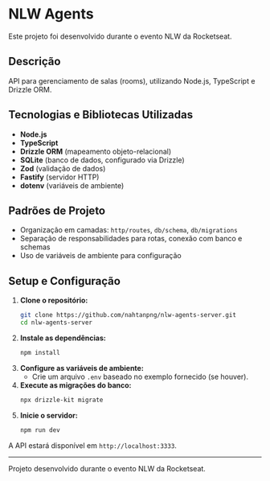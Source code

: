 # NLW Agents

Este projeto foi desenvolvido durante o evento NLW da Rocketseat.

## Descrição
API para gerenciamento de salas (rooms), utilizando Node.js, TypeScript e Drizzle ORM.

## Tecnologias e Bibliotecas Utilizadas
- **Node.js**
- **TypeScript**
- **Drizzle ORM** (mapeamento objeto-relacional)
- **SQLite** (banco de dados, configurado via Drizzle)
- **Zod** (validação de dados)
- **Fastify** (servidor HTTP)
- **dotenv** (variáveis de ambiente)

## Padrões de Projeto
- Organização em camadas: `http/routes`, `db/schema`, `db/migrations`
- Separação de responsabilidades para rotas, conexão com banco e schemas
- Uso de variáveis de ambiente para configuração

## Setup e Configuração

1. **Clone o repositório:**
   ```sh
   git clone https://github.com/nahtanpng/nlw-agents-server.git
   cd nlw-agents-server
   ```
2. **Instale as dependências:**
   ```sh
   npm install
   ```
3. **Configure as variáveis de ambiente:**
   - Crie um arquivo `.env` baseado no exemplo fornecido (se houver).
4. **Execute as migrações do banco:**
   ```sh
   npx drizzle-kit migrate
   ```
5. **Inicie o servidor:**
   ```sh
   npm run dev
   ```

A API estará disponível em `http://localhost:3333`.

---
Projeto desenvolvido durante o evento NLW da Rocketseat.
